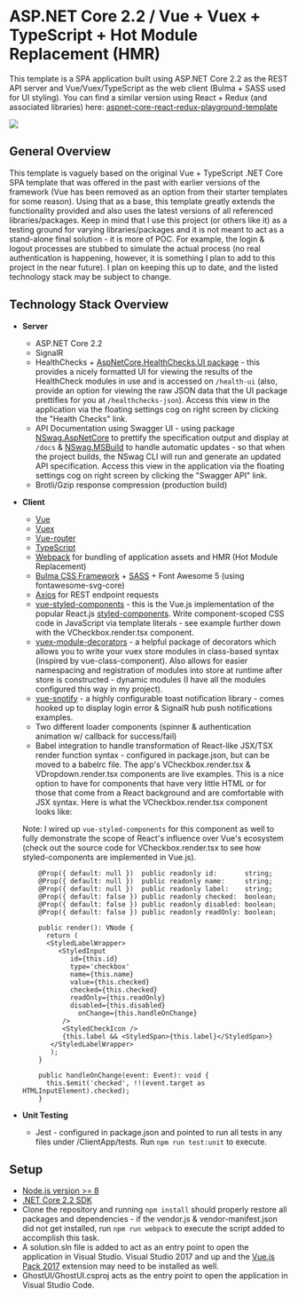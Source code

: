 # ASP.NET Core 2.2 / Vue + Vuex + TypeScript + Hot Module Replacement (HMR)
This template is a SPA application built using ASP.NET Core 2.2 as the REST API server and Vue/Vuex/TypeScript as the web client (Bulma + SASS used for UI styling). You can find a similar version using React + Redux (and associated libraries) here: [aspnet-core-react-redux-playground-template](https://github.com/based-ghost/aspnet-core-react-redux-playground-template)


![](https://j.gifs.com/gZMpjj.gif)


## General Overview
This template is vaguely based on the original Vue + TypeScript .NET Core SPA template that was offered in the past with earlier versions of the framework (Vue has been removed as an option from their starter templates for some reason). Using that as a base, this template greatly extends the functionality provided and also uses the latest versions of all referenced libraries/packages. Keep in mind that I use this project (or others like it) as a testing ground for varying libraries/packages and it is not meant to act as a stand-alone final solution - it is more of POC. For example, the login & logout processes are stubbed to simulate the actual process (no real authentication is happening, however, it is something I plan to add to this project in the near future). I plan on keeping this up to date, and the listed technology stack may be subject to change.

## Technology Stack Overview
- **Server**
  - ASP.NET Core 2.2
  - SignalR
  - HealthChecks + [AspNetCore.HealthChecks.UI package](https://github.com/xabaril/AspNetCore.Diagnostics.HealthChecks) - this provides  a nicely formatted UI for viewing the results of the HealthCheck modules in use and is accessed on ```/health-ui``` (also, provide an option for viewing the raw JSON data that the UI package prettifies for you at ```/healthchecks-json```). Access this view in the application via the floating settings cog on right screen by clicking the "Health Checks" link.
  - API Documentation using Swagger UI - using package [NSwag.AspNetCore](http://NSwag.org) to prettify the specification output and display at ```/docs``` & [NSwag.MSBuild](http://NSwag.org) to handle automatic updates - so that when the project builds, the NSwag CLI will run and generate an updated API specification. Access this view in the application via the floating settings cog on right screen by clicking the "Swagger API" link.
  - Brotli/Gzip response compression (production build)
- **Client**
  - [Vue](https://vuejs.org/)
  - [Vuex](https://vuex.vuejs.org/)
  - [Vue-router](https://router.vuejs.org/)
  - [TypeScript](https://www.typescriptlang.org/)
  - [Webpack](https://github.com/webpack/webpack) for bundling of application assets and HMR (Hot Module Replacement)
  - [Bulma CSS Framework](https://bulma.io/) + [SASS](https://github.com/sass/sass) + Font Awesome 5 (using fontawesome-svg-core)
  - [Axios](https://github.com/axios/axios) for REST endpoint requests
  - [vue-styled-components](https://github.com/styled-components/vue-styled-components) - this is the Vue.js implementation of the popular React.js [styled-components](https://www.styled-components.com/). Write component-scoped CSS code in JavaScript via template literals - see example further down with the VCheckbox.render.tsx component.
  - [vuex-module-decorators](https://github.com/championswimmer/vuex-module-decorators) - a helpful package of decorators which allows you to write your vuex store modules in class-based syntax (inspired by vue-class-component). Also allows for easier namespacing and registration of modules into store at runtime after store is constructed - dynamic modules (I have all the modules configured this way in my project).
  - [vue-snotify](https://github.com/artemsky/vue-snotify) - a highly configurable toast notification library - comes hooked up to display login error & SignalR hub push notifications examples.
  - Two different loader components (spinner & authentication animation w/ callback for success/fail)
  - Babel integration to handle transformation of React-like JSX/TSX render function syntax - configured in package.json, but can be moved to a babelrc file. The app's VCheckbox.render.tsx & VDropdown.render.tsx components are live examples. This is a nice option to have for components that have very little HTML or for those that come from a React background and are comfortable with JSX syntax. Here is what the VCheckbox.render.tsx component looks like:
  
  Note: I wired up ```vue-styled-components``` for this component as well to fully demonstrate the scope of React's influence over Vue's ecosystem (check out the source code for VCheckbox.render.tsx to see how styled-components are implemented in Vue.js).
  
  ```JSX
      @Prop({ default: null })  public readonly id:       string;
	  @Prop({ default: null })  public readonly name:     string;
	  @Prop({ default: null })  public readonly label:    string;
	  @Prop({ default: false }) public readonly checked:  boolean;
	  @Prop({ default: false }) public readonly disabled: boolean;
	  @Prop({ default: false }) public readonly readOnly: boolean;

	  public render(): VNode {
	    return (
		<StyledLabelWrapper>
		   <StyledInput
		      id={this.id}
		      type='checkbox'
		      name={this.name}
		      value={this.checked}
		      checked={this.checked}
		      readOnly={this.readOnly}
		      disabled={this.disabled}
	            onChange={this.handleOnChange}
		    />
		    <StyledCheckIcon />
		    {this.label && <StyledSpan>{this.label}</StyledSpan>}
		 </StyledLabelWrapper>
	     );
	  }

	  public handleOnChange(event: Event): void {
	    this.$emit('checked', !!(event.target as HTMLInputElement).checked);
	  }
    ```
    
- **Unit Testing**
  - Jest - configured in package.json and pointed to run all tests in any files under /ClientApp/tests. Run ```npm run test:unit``` to execute.
  
## Setup
  - [Node.js version >= 8](https://nodejs.org/en/download/)
  - [.NET Core 2.2 SDK](https://dotnet.microsoft.com/download/dotnet-core/2.2)
  - Clone the repository and running ```npm install``` should properly restore all packages and dependencies - if the vendor.js & vendor-manifest.json did not get installed, run ```npm run webpack``` to execute the script added to accomplish this task.
  - A solution.sln file is added to act as an entry point to open the application in Visual Studio. Visual Studio 2017 and up and the [Vue.js Pack 2017](https://marketplace.visualstudio.com/items?itemName=MadsKristensen.VuejsPack-18329) extension may need to be installed as well.
  - GhostUI/GhostUI.csproj acts as the entry point to open the application in Visual Studio Code.
